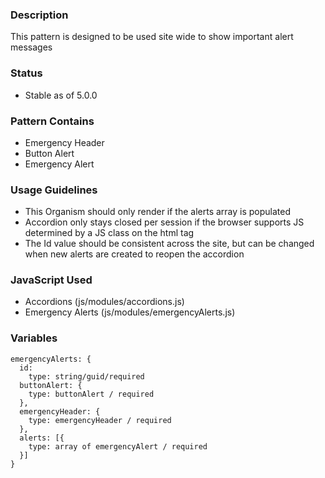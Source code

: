 ### Description
This pattern is designed to be used site wide to show important alert messages 


### Status
* Stable as of 5.0.0


### Pattern Contains
* Emergency Header
* Button Alert
* Emergency Alert

### Usage Guidelines 
  * This Organism should only render if the alerts array is populated
  * Accordion only stays closed per session if the browser supports JS determined by a JS class on the html tag
  * The Id value should be consistent across the site, but can be changed when new alerts are created to reopen the accordion

### JavaScript Used
* Accordions (js/modules/accordions.js)
* Emergency Alerts (js/modules/emergencyAlerts.js)

### Variables
~~~
emergencyAlerts: {
  id: 
    type: string/guid/required
  buttonAlert: {
    type: buttonAlert / required
  },
  emergencyHeader: {
    type: emergencyHeader / required
  },
  alerts: [{
    type: array of emergencyAlert / required
  }]
}
~~~
